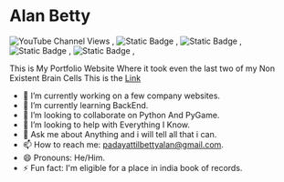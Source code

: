# Alan Betty

![YouTube Channel Views](https://img.shields.io/youtube/channel/views/UCXyMznWPmtsBvRmf6JSlr4w?style=social&label=YouTube) , 
![Static Badge](https://img.shields.io/badge/Instagram-Follow-%23000?style=social&logo=Instagram) , 
![Static Badge](https://img.shields.io/badge/-Follow-%23000?style=social&logo=x) , 
![Static Badge](https://img.shields.io/badge/CodePen-Follow-%23000?style=social&logo=codepen) , 
![Static Badge](https://img.shields.io/badge/Discord-Follow-%23000?style=social&logo=discord) , 

This is My Portfolio Website Where it took even the last two of my Non Existent Brain Cells
This is the <a href="https://alan-betty.github.io">Link</a>

- 🔭 I’m currently working on a few company websites.
- 🌱 I’m currently learning BackEnd.
- 👯 I’m looking to collaborate on Python And PyGame.
- 🤔 I’m looking to help with Everything I Know.
- 💬 Ask me about Anything and i will tell all that i can.
- 📫 How to reach me: padayattilbettyalan@gmail.com.
- 😄 Pronouns: He/Him.
- ⚡ Fun fact: I'm eligible for a place in india book of records.
<!--
**Alan-Betty/Alan-Betty** is a ✨ _special_ ✨ repository because its `README.md` (this file) appears on your GitHub profile.-->

